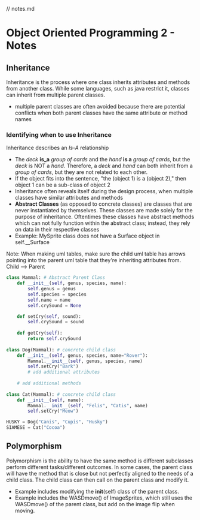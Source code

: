 // notes.md
# Object Oriented Programming 2 - Notes
## Inheritance
Inheritance is the process where one class inherits attributes and methods from another class. While some languages, such as java restrict it, classes can inherit from multiple parent classes.
* multiple parent classes are often avoided because there are potential conflicts when both parent classes have the same attribute or method names

### Identifying when to use Inheritance
Inheritance describes an _Is-A_ relationship
* The _deck_ __is_a__ _group of cards_ and the _hand_ __is a__ _group of cards_, but the _deck_ is NOT a _hand_. Therefore, a _deck_ and _hand_ can both inherit from a _group of cards_, but they are not related to each other.
* If the object fits into the sentence, "the (object 1) is a (object 2)," then object 1 can be a sub-class of object 2
* Inheritance often reveals itself during the design process, when multiple classes have similar attributes and methods
* __Abstract Classes__ (as opposed to concrete classes) are classes that are never instantiated by themselves. These classes are made solely for the purpose of inheritance. Oftentimes these classes have abstract methods which can not fully function within the abstract class; instead, they rely on data in their respective classes
* Example: MySprite class does not have a Surface object in self.__Surface

Note: When making uml tables, make sure the child uml table has arrows pointing into the parent uml table that they're inheriting attributes from. Child --> Parent
```python
class Mammal: # Abstract Parent Class
    def __init__(self, genus, species, name):
        self.genus = genus
        self.species = species
        self.name = name
        self.crySound = None

    def setCry(self, sound):
        self.crySound = sound
        
    def getCry(self):
        return self.crySound
    
class Dog(Mammal): # concrete child class
    def __init__(self, genus, species, name="Rover"):
        Mammal.__init__(self, genus, species, name)
        self.setCry("Bark")
        # add additional attributes
    
    # add additional methods
    
class Cat(Mammal): # concrete child class
    def __init__(self, name):
        Mammal.__init__(self, "Felis", "Catis", name)
        self.setCry("Meow")

HUSKY = Dog("Canis", "Cupis", "Husky")
SIAMESE = Cat("Cocoa")
```

## Polymorphism
Polymorphism is the ability to have the same method is different subclasses perform different tasks/different outcomes. In some cases, the parent class will have the method that is close but not perfectly aligned to the needs of a child class. The child class can then call on the parent class and modify it. 
* Example includes modifying the __init__(self) class of the parent class. 
* Example includes the WASDmove() of ImageSprites, which still uses the WASDmove() of the parent class, but add on the image flip when moving.
